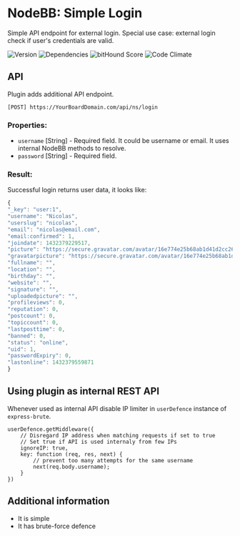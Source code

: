 # NodeBB: Simple Login

Simple API endpoint for external login. Special use case: external login check if user's credentials are valid.

![Version](https://img.shields.io/npm/v/nodebb-plugin-ns-login.svg)
![Dependencies](https://david-dm.org/NicolasSiver/nodebb-plugin-ns-login.svg)
![bitHound Score](https://www.bithound.io/github/NicolasSiver/nodebb-plugin-ns-login/badges/score.svg)
![Code Climate](https://img.shields.io/codeclimate/github/NicolasSiver/nodebb-plugin-ns-login.svg)

## API

Plugin adds additional API endpoint.

    [POST] https://YourBoardDomain.com/api/ns/login
    
### Properties:

- `username` [String] - Required field. It could be username or email. It uses internal NodeBB methods to resolve.
- `password` [String] - Required field.

### Result:

Successful login returns user data, it looks like:

```js
{
"_key": "user:1",
"username": "Nicolas",
"userslug": "nicolas",
"email": "nicolas@email.com",
"email:confirmed": 1,
"joindate": 1432379229517,
"picture": "https://secure.gravatar.com/avatar/16e774e25b68ab1d41d2cc269a29983a?size=128&default=identicon&rating=pg",
"gravatarpicture": "https://secure.gravatar.com/avatar/16e774e25b68ab1d41d2cc269a29983a?size=128&default=identicon&rating=pg",
"fullname": "",
"location": "",
"birthday": "",
"website": "",
"signature": "",
"uploadedpicture": "",
"profileviews": 0,
"reputation": 0,
"postcount": 0,
"topiccount": 0,
"lastposttime": 0,
"banned": 0,
"status": "online",
"uid": 1,
"passwordExpiry": 0,
"lastonline": 1432379559871
}
```

## Using plugin as internal REST API

Whenever used as internal API disable IP limiter in `userDefence` instance of `express-brute`.

```
userDefence.getMiddleware({
    // Disregard IP address when matching requests if set to true
    // Set true if API is used internaly from few IPs
    ignoreIP: true, 
    key: function (req, res, next) {
        // prevent too many attempts for the same username
        next(req.body.username);
    }
})
```

## Additional information

- It is simple
- It has brute-force defence
